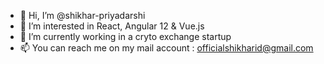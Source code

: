- 👋 Hi, I’m @shikhar-priyadarshi
- 👀 I’m interested in React, Angular 12 & Vue.js
- 🌱 I’m currently working in a cryto exchange startup 
- 📫 You can reach me on my mail account : officialshikharid@gmail.com

<!---
shikhar-priyadarshi/shikhar-priyadarshi is a ✨ special ✨ repository because its `README.md` (this file) appears on your GitHub profile.
You can click the Preview link to take a look at your changes.
--->
